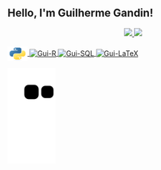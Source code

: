 ## Hello, I'm Guilherme Gandin!
<div align="center">
   <a href="https://github.com/Guigandin">
   <img height="180em" src="https://github-readme-stats.vercel.app/api?username=Guigandin&show_icons=true&theme=dark&include_all_commits=true&count_private=true"/>
   <img height="180em" src="https://github-readme-stats.vercel.app/api/top-langs/?username=Guigandin&layout=compact&langs_count=4&theme=dark"/>
</div>
     
<div style="display: inline_block"><br>
  <img align="center" alt="Gui-Python" height="30" width="40" src="https://raw.githubusercontent.com/devicons/devicon/master/icons/python/python-original.svg">
  <img align="center" alt="Gui-R" height="30" width="40" src="https://cdn.jsdelivr.net/gh/devicons/devicon/icons/r/r-original.svg">
  <img align="center" alt="Gui-SQL" height="30" width="40" src="https://cdn.jsdelivr.net/gh/devicons/devicon/icons/microsoftsqlserver/microsoftsqlserver-plain-wordmark.svg">
  <img align="center" alt="Gui-LaTeX" height="30" width="40" src="https://cdn.jsdelivr.net/gh/devicons/devicon/icons/latex/latex-original.svg">
</div>
   
   
<!-- Estatísticas gerais do perfil -->
<!-- [![Guilherme's GitHub stats](https://github-readme-stats.vercel.app/api?username=Guigandin&show_icons=true&count_private=true&theme=dark)](https://github.com/Guigandin/github-readme-stats) -->

<!-- Jogo da cobrinha passando pelas contribuições -->
![Snake animation](https://github.com/Guigandin/Guigandin/blob/output/github-contribution-grid-snake.svg)

